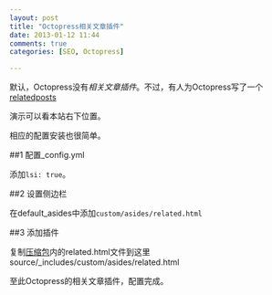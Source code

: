 ```yaml
---
layout: post
title: "Octopress相关文章插件"
date: 2013-01-12 11:44
comments: true
categories: [SEO, Octopress]

---
```


默认，Octopress没有*相关文章插件*。不过，有人为Octopress写了一个[relatedposts](https://github.com/jcftang/octopress-relatedposts.git)

演示可以看本站右下位置。

相应的配置安装也很简单。

##1 配置_config.yml

添加`lsi: true`。


##2 设置侧边栏

在default_asides中添加`custom/asides/related.html`

##3 添加插件

复制[压缩包](https://nodeload.github.com/jcftang/octopress-relatedposts/zip/master)内的related.html文件到这里 source/_includes/custom/asides/related.html 


至此Octopress的相关文章插件，配置完成。
